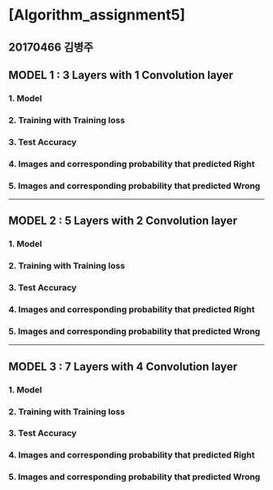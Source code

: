 # [Algorithm_assignment5]
20170466 김병주
---

## MODEL 1 : 3 Layers with 1 Convolution layer

### 1. Model


### 2. Training with Training loss


### 3. Test Accuracy


### 4. Images and corresponding probability that predicted Right


### 5. Images and corresponding probability that predicted Wrong


---
## MODEL 2 : 5 Layers with 2 Convolution layer

### 1. Model


### 2. Training with Training loss


### 3. Test Accuracy


### 4. Images and corresponding probability that predicted Right


### 5. Images and corresponding probability that predicted Wrong


---
## MODEL 3 : 7 Layers with 4 Convolution layer

### 1. Model


### 2. Training with Training loss


### 3. Test Accuracy


### 4. Images and corresponding probability that predicted Right


### 5. Images and corresponding probability that predicted Wrong